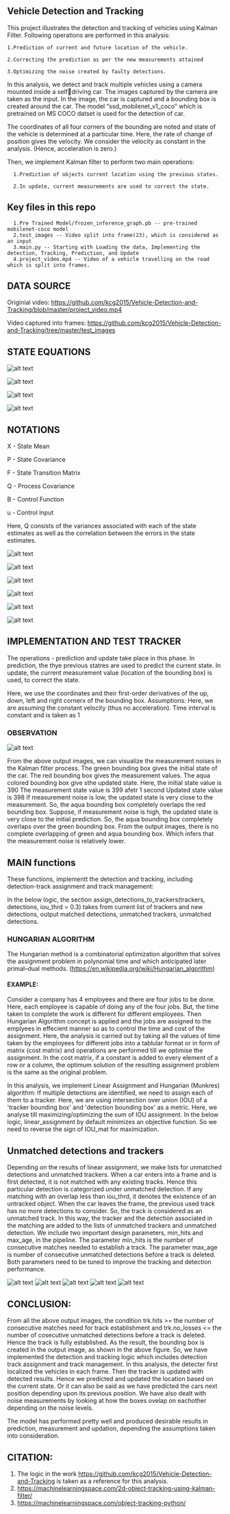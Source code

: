 ## Vehicle Detection and Tracking

This project illustrates the detection and tracking of vehicles using Kalman Filter. Following operations are performed in this analysis:

    1.Prediction of current and future location of the vehicle.
   
    2.Correcting the prediction as per the new measurements attained
   
    3.Optimizing the noise created by faulty detections.
   
In this analysis, we detect and track multiple vehicles using a camera mounted inside a selfdriving car. The images captured by the camera are taken as the input. In the image, the car is captured and a bounding box is created around the car. The model “ssd_mobilenet_v1_coco” which is pretrained on MS COCO datset is used for the detection of car.

The coordinates of all four corners of the bounding are noted and state of the vehicle is determined at a particular time. Here, the rate of change of position gives the velocity. We consider the velocity as constant in the analysis. (Hence, acceleration is zero.)

Then, we implement Kalman filter to perform two main operations:

      1.Prediction of objects current location using the previous states.
      
      2.In update, current measurements are used to correct the state.


## Key files in this repo

      1.Pre Trained Model/frozen_inference_graph.pb -- pre-trained mobilenet-coco model
      2.test_images -- Video split into frame(23), which is considered as an input
      3.main.py -- Starting with Loading the data, Implementing the detection, Tracking, Prediction, and Update  
      4.project_video.mp4 -- Video of a vehicle travelling on the road which is split into frames.
 

## DATA SOURCE

Originial video:
https://github.com/kcg2015/Vehicle-Detection-and-Tracking/blob/master/project_video.mp4

Video captured into frames:
https://github.com/kcg2015/Vehicle-Detection-and-Tracking/tree/master/test_images

## STATE EQUATIONS

![alt text](https://github.com/Karthika-ai/Vehicle-Detection-and-Tracking-Using-Kalman-Filter/blob/main/Screenshots/13.png?raw=true)

![alt text](https://github.com/Karthika-ai/Vehicle-Detection-and-Tracking-Using-Kalman-Filter/blob/main/Screenshots/Screen%20Shot%202022-03-19%20at%208.44.05%20PM.png?raw=true)


![alt text](https://github.com/Karthika-ai/Vehicle-Detection-and-Tracking-Using-Kalman-Filter/blob/main/Screenshots/1.png?raw=true)

![alt text](https://github.com/Karthika-ai/Vehicle-Detection-and-Tracking-Using-Kalman-Filter/blob/main/Screenshots/2.png?raw=true)



## NOTATIONS

X - State Mean

P - State Covariance

F - State Transition Matrix

Q - Process Covariance

B - Control Function

u - Control Input

Here, Q consists of the variances associated with each of the state estimates as well as the correlation between the errors in the state estimates. 

![alt text](https://github.com/Karthika-ai/Vehicle-Detection-and-Tracking-Using-Kalman-Filter/blob/main/Screenshots/Screen%20Shot%202022-03-19%20at%208.36.58%20PM.png?raw=true)

![alt text](https://github.com/Karthika-ai/Vehicle-Detection-and-Tracking-Using-Kalman-Filter/blob/main/Screenshots/3.png?raw=true)

![alt text](https://github.com/Karthika-ai/Vehicle-Detection-and-Tracking-Using-Kalman-Filter/blob/main/Screenshots/4.png?raw=true)

![alt text](https://github.com/Karthika-ai/Vehicle-Detection-and-Tracking-Using-Kalman-Filter/blob/main/Screenshots/5.png?raw=true)

![alt text](https://github.com/Karthika-ai/Vehicle-Detection-and-Tracking-Using-Kalman-Filter/blob/main/Screenshots/6.png?raw=true)

![alt text](https://github.com/Karthika-ai/Vehicle-Detection-and-Tracking-Using-Kalman-Filter/blob/main/Screenshots/7.png?raw=true)


## IMPLEMENTATION AND TEST TRACKER

The operations - prediction and update take place in this phase.
In prediction, the thye previous statres are used to predict the current state. In update, the current measurement value (location of the bounding box) is used, to correct the state.

Here, we use the coordinates and their first-order derivatives of the up, down, left and right cornerx of the bounding box.
Assumptions:
Here, we are assuming the constant velocity (thus no acceleration).
Time interval is constant and is taken as 1

### OBSERVATION

![alt text](https://github.com/kcg2015/Vehicle-Detection-and-Tracking/raw/master/example_imgs/low_meas_noise.png)


From the above output images, we can visualize the measurement noises in the Kalman filter process.
The green bounding box gives the initial state of the car. The red bounding box gives the measurement values. The aqua colored bounding box give sthe updated state.
Here, the initial state value is 390 The measurement state value is 399 afetr 1 second Updated state value is 398
If measurement noise is low, the updated state is very close to the measurement. So, the aqua bounding box completely overlaps the red bounding box.
Suppose, if measurement noise is high, the updated state is very close to the initial prediction. So, the aqua bounding box completely overlaps over the green bounding box.
From the output images, there is no complete overlapping of green and aqua bounding box. Which infers that the measurement noise is relatively lower.


## MAIN functions

These functions, implementt the detection and tracking, including detection-track assignment and track management:

In the below logic, the section assign_detections_to_trackers(trackers, detections, iou_thrd = 0.3) takes from current list of trackers and new detections, output matched detections, unmatched trackers, unmatched detections.

### HUNGARIAN ALGORITHM

The Hungarian method is a combinatorial optimization algorithm that solves the assignment problem in polynomial time and which anticipated later primal–dual methods. (https://en.wikipedia.org/wiki/Hungarian_algorithm)

#### EXAMPLE:

Consider a company has 4 employees and there are four jobs to be done. Here, each employee is capable of doing any of the four jobs. But, the time taken to complete the work is different for different employees. Then Hungarian Algorithm concept is applied and the jobs are assigned to the emplyees in effecient manner so as to control the time and cost of the assignment.
Here, the analysis is carried out by taking all the values of time taken by the employees for different jobs into a tablular format or in form of matrix (cost matrix) and operations are performed till we optimise the assignment.
In the cost matrix, if a constant is added to every element of a row or a column, the optimum solution of the resulting assignment problem is the same as the original problem.

In this analysis, we implement Linear Assignment and Hungarian (Munkres) algorithm:
If multiple detections are identified, we need to assign each of them to a tracker. Here, we are using intersection over union (IOU) of a 'tracker bounding box' and 'detection bounding box' as a metric. Here, we analyse till maximizing/optimizing the sum of IOU assignment.
In the below logic, linear_assignment by default minimizes an objective function. So we need to reverse the sign of IOU_mat for maximization.

## Unmatched detections and trackers

Depending on the results of linear assignment, we make lists for unmatched detections and unmatched trackers.
When a car enters into a frame and is first detected, it is not matched with any existing tracks. Hence this particular detection is categorized under unmatched detection. If any matching with an overlap less than iou_thrd, it denotes the existence of an untracked object. When the car leaves the frame, the previous used track has no more detections to consider. So, the track is considered as an unmatched track.
In this way, the tracker and the detection associated in the matching are added to the lists of unmatched trackers and unmatched detection.
We include two important design parameters, min_hits and max_age, in the pipeline. The parameter min_hits is the number of consecutive matches needed to establish a track. The parameter max_age is number of consecutive unmatched detections before a track is deleted. Both parameters need to be tuned to improve the tracking and detection performance.


![alt text](https://github.com/Karthika-ai/Vehicle-Detection-and-Tracking-Using-Kalman-Filter/blob/main/Screenshots/8.png?raw=true)
![alt text](https://github.com/Karthika-ai/Vehicle-Detection-and-Tracking-Using-Kalman-Filter/blob/main/Screenshots/9.png?raw=true)
![alt text](https://github.com/Karthika-ai/Vehicle-Detection-and-Tracking-Using-Kalman-Filter/blob/main/Screenshots/10.png?raw=true)
![alt text](https://github.com/Karthika-ai/Vehicle-Detection-and-Tracking-Using-Kalman-Filter/blob/main/Screenshots/11.png?raw=true)
![alt text](https://github.com/Karthika-ai/Vehicle-Detection-and-Tracking-Using-Kalman-Filter/blob/main/Screenshots/12.png?raw=true)



## CONCLUSION:

From all the above output images, the condition trk.hits >= the number of consecutive matches need for track establishment and trk.no_losses <= the number of cosecutive unmatched detections before a track is deleted. Hence the track is fully established.
As the result, the bounding box is created in the output image, as shown in the above figure.
So, we have implemented the detection and tracking logic which includes detection track assignment and track management. In this analysis, the detecter first localized the vehicles in each frame. Then the tracker is updated with detected results. Hence we predicted and updated the location based on the current state. Or it can also be said as we have predicted the cars next position depending upon its previous position. We have also dealt with noise measurements by looking at how the boxes ovelap on eachother depending on the noise levels.

The model has performed pretty well and produced desirable results in prediction, measurement and updation, depending the assumptions taken into consideration.


## CITATION:

1. The logic in the work https://github.com/kcg2015/Vehicle-Detection-and-Tracking is taken as a reference for this analysis.
2. https://machinelearningspace.com/2d-object-tracking-using-kalman-filter/
3. https://machinelearningspace.com/object-tracking-python/




